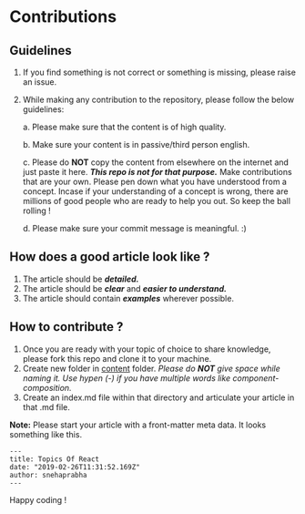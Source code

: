 # Contributions

## Guidelines

1. If you find something is not correct or something is missing, please raise an issue.

2. While making any contribution to the repository, please follow the below guidelines:

    a. Please make sure that the content is of high quality.
    
    b. Make sure your content is in passive/third person english.
    
    c. Please do **NOT** copy the content from elsewhere on the internet and just paste it here. ***This repo is not for that purpose.*** Make contributions that are your own. Please pen down what you have understood from a concept. Incase if your understanding of a concept is wrong, there are millions of good people who are ready to help you out. So keep the ball rolling !
    
    d. Please make sure your commit message is meaningful. :)

## How does a good article look like ?
1. The article should be ***detailed.***
2. The article should be ***clear*** and ***easier to understand.***
3. The article should contain ***examples*** wherever possible.

## How to contribute ?

1. Once you are ready with your topic of choice to share knowledge, please fork this repo and clone it to your machine.
2. Create new folder in [content](https://github.com/KirankumarAmbati/I-can-not-REACT/tree/master/content/blog) folder. *Please do **NOT** give space while naming it. Use hypen (-) if you have multiple words like component-composition.*
3. Create an index.md file within that directory and articulate your article in that .md file.

**Note:** Please start your article with a front-matter meta data. It looks something like this.

```
---
title: Topics Of React
date: "2019-02-26T11:31:52.169Z"
author: snehaprabha
---
```

Happy coding !
